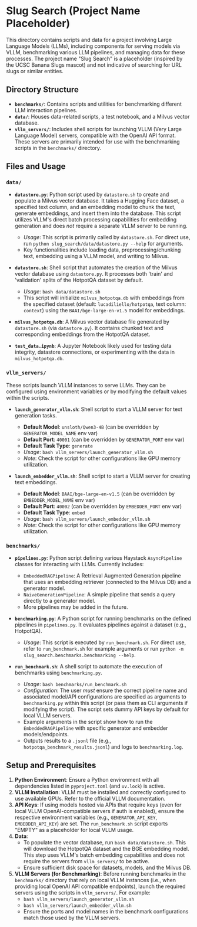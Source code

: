 # Slug Search (Project Name Placeholder)

This directory contains scripts and data for a project involving Large Language Models (LLMs), including components for serving models via VLLM, benchmarking various LLM pipelines, and managing data for these processes. The project name "Slug Search" is a placeholder (inspired by the UCSC Banana Slugs mascot) and not indicative of searching for URL slugs or similar entities.

## Directory Structure

- **`benchmarks/`**: Contains scripts and utilities for benchmarking different LLM interaction pipelines.
- **`data/`**: Houses data-related scripts, a test notebook, and a Milvus vector database.
- **`vllm_servers/`**: Includes shell scripts for launching VLLM (Very Large Language Model) servers, compatible with the OpenAI API format. These servers are primarily intended for use with the benchmarking scripts in the `benchmarks/` directory.

## Files and Usage

### `data/`

-   **`datastore.py`**: Python script used by `datastore.sh` to create and populate a Milvus vector database. It takes a Hugging Face dataset, a specified text column, and an embedding model to chunk the text, generate embeddings, and insert them into the database. This script utilizes VLLM's direct batch processing capabilities for embedding generation and does *not* require a separate VLLM server to be running.
    *   *Usage*: This script is primarily called by `datastore.sh`. For direct use, run `python slug_search/data/datastore.py --help` for arguments.
    *   Key functionalities include loading data, preprocessing/chunking text, embedding using a VLLM model, and writing to Milvus.

-   **`datastore.sh`**: Shell script that automates the creation of the Milvus vector database using `datastore.py`. It processes both 'train' and 'validation' splits of the HotpotQA dataset by default.
    *   *Usage*: `bash data/datastore.sh`
    *   This script will initialize `milvus_hotpotqa.db` with embeddings from the specified dataset (default: `lucadiliello/hotpotqa`, text column: `context`) using the `BAAI/bge-large-en-v1.5` model for embeddings.

-   **`milvus_hotpotqa.db`**: A Milvus vector database file generated by `datastore.sh` (via `datastore.py`). It contains chunked text and corresponding embeddings from the HotpotQA dataset.

-   **`test_data.ipynb`**: A Jupyter Notebook likely used for testing data integrity, datastore connections, or experimenting with the data in `milvus_hotpotqa.db`.

### `vllm_servers/`

These scripts launch VLLM instances to serve LLMs. They can be configured using environment variables or by modifying the default values within the scripts.

-   **`launch_generator_vllm.sh`**: Shell script to start a VLLM server for text generation tasks.
    *   **Default Model**: `unsloth/Qwen3-4B` (can be overridden by `GENERATOR_MODEL_NAME` env var)
    *   **Default Port**: `40001` (can be overridden by `GENERATOR_PORT` env var)
    *   **Default Task Type**: `generate`
    *   *Usage*: `bash vllm_servers/launch_generator_vllm.sh`
    *   *Note*: Check the script for other configurations like GPU memory utilization.

-   **`launch_embedder_vllm.sh`**: Shell script to start a VLLM server for creating text embeddings.
    *   **Default Model**: `BAAI/bge-large-en-v1.5` (can be overridden by `EMBEDDER_MODEL_NAME` env var)
    *   **Default Port**: `40002` (can be overridden by `EMBEDDER_PORT` env var)
    *   **Default Task Type**: `embed`
    *   *Usage*: `bash vllm_servers/launch_embedder_vllm.sh`
    *   *Note*: Check the script for other configurations like GPU memory utilization.


### `benchmarks/`

-   **`pipelines.py`**: Python script defining various Haystack `AsyncPipeline` classes for interacting with LLMs. Currently includes:
    *   `EmbeddedRAGPipeline`: A Retrieval Augmented Generation pipeline that uses an embedding retriever (connected to the Milvus DB) and a generator model.
    *   `NaiveGenerationPipeline`: A simple pipeline that sends a query directly to a generator model.
    *   More pipelines may be added in the future.

-   **`benchmarking.py`**: A Python script for running benchmarks on the defined pipelines in `pipelines.py`. It evaluates pipelines against a dataset (e.g., HotpotQA).
    *   *Usage*: This script is executed by `run_benchmark.sh`. For direct use, refer to `run_benchmark.sh` for example arguments or run `python -m slug_search.benchmarks.benchmarking --help`.

-   **`run_benchmark.sh`**: A shell script to automate the execution of benchmarks using `benchmarking.py`.
    *   *Usage*: `bash benchmarks/run_benchmark.sh`
    *   *Configuration*: The user *must* ensure the correct pipeline name and associated model/API configurations are specified as arguments to `benchmarking.py` within this script (or pass them as CLI arguments if modifying the script). The script sets dummy API keys by default for local VLLM servers.
    *   Example arguments in the script show how to run the `EmbeddedRAGPipeline` with specific generator and embedder models/endpoints.
    *   Outputs results to a `.jsonl` file (e.g., `hotpotqa_benchmark_results.jsonl`) and logs to `benchmarking.log`.

## Setup and Prerequisites

1.  **Python Environment**: Ensure a Python environment with all dependencies listed in `pyproject.toml` (and `uv.lock`) is active.
2.  **VLLM Installation**: VLLM must be installed and correctly configured to use available GPUs. Refer to the official VLLM documentation.
3.  **API Keys**: If using models hosted via APIs that require keys (even for local VLLM OpenAI-compatible servers if auth is enabled), ensure the respective environment variables (e.g., `GENERATOR_API_KEY`, `EMBEDDER_API_KEY`) are set. The `run_benchmark.sh` script exports "EMPTY" as a placeholder for local VLLM usage.
4.  **Data**:
    *   To populate the vector database, run `bash data/datastore.sh`. This will download the HotpotQA dataset and the BGE embedding model. This step uses VLLM's batch embedding capabilities and does not require the servers from `vllm_servers/` to be active.
    *   Ensure sufficient disk space for datasets, models, and the Milvus DB.
5.  **VLLM Servers (for Benchmarking)**: Before running benchmarks in the `benchmarks/` directory that rely on local VLLM instances (i.e., when providing local OpenAI API compatible endpoints), launch the required servers using the scripts in `vllm_servers/`. For example:
    *   `bash vllm_servers/launch_generator_vllm.sh`
    *   `bash vllm_servers/launch_embedder_vllm.sh`
    *   Ensure the ports and model names in the benchmark configurations match those used by the VLLM servers.